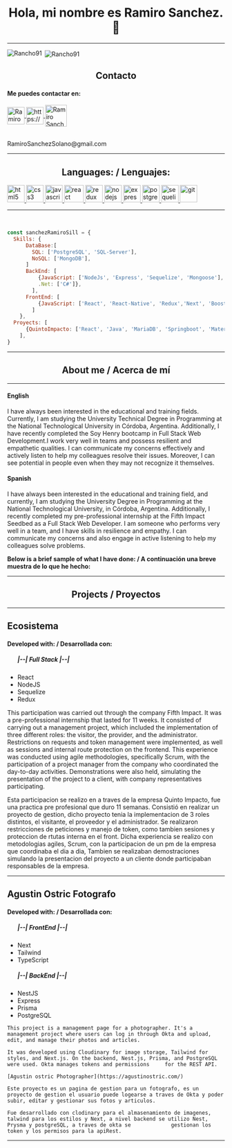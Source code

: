 <h1 align="center"> Hola, mi nombre es Ramiro Sanchez. 👋 </h1>
<hr/>
<p><img align="left" src="https://github-readme-stats.vercel.app/api/top-langs?username=Rancho91&show_icons=true&locale=en&layout=compact" alt="Rancho91" /></p>

<p>&nbsp;<img align="center" src="https://github-readme-stats.vercel.app/api?username=Rancho91&show_icons=true&locale=en" alt="Rancho91" /></p>

<h2 align="center"> Contacto </h2>

<h4>  Me puedes contactar en: </h4>

<div>
    <a href="https://www.linkedin.com/in/ramiro-sanchez-solano/">
      <img align="center" src="https://www.vectorlogo.zone/logos/linkedin/linkedin-icon.svg" alt="RamiroSanchez LinkedIn Profile" height="40" width="40" />
      </a>
    <a href="https://api.whatsapp.com/send/?phone=3548504261&text&app_absent=0" target="_blank">
        <img align="center" src="https://www.vectorlogo.zone/logos/whatsapp/whatsapp-tile.svg" alt="https://wa.me               /+undefined543426106008?text=Hola%20Alejandro,%20soy%20" height="40" width="40" />
    </a>
    <a href="mailto:RamiroSanchezSolano@gmail.com">
     <img align="center" src="https://www.vectorlogo.zone/logos/gmail/gmail-icon.svg" alt="Ramiro Sanchez Gmail" height="50" width="50" />
     </a>
<div/>
<br/>
<p><label>RamiroSanchezSolano@gmail.com</label></p>
    
<hr/>
    
<h2 align="center">Languages: / Lenguajes: </h2>
<p align="left">
<a href="https://www.w3.org/html/" target="_blank"> <img src="https://upload.wikimedia.org/wikipedia/commons/thumb/3/38/HTML5_Badge.svg/600px-HTML5_Badge.svg.png" alt="html5" width="40" height="40"/> </a>
<a href="https://www.w3schools.com/css/" target="_blank"> <img src="https://cdn4.iconfinder.com/data/icons/social-media-logos-6/512/121-css3-512.png" alt="css3" width="40" height="40"/> </a>
<a href="https://developer.mozilla.org/en-US/docs/Web/JavaScript" target="_blank"> <img src="https://upload.wikimedia.org/wikipedia/commons/thumb/9/99/Unofficial_JavaScript_logo_2.svg/1024px-Unofficial_JavaScript_logo_2.svg.png" alt="javascript" width="40" height="40"/> </a> 
<a href="https://reactjs.org/" target="_blank"> <img src="https://seeklogo.com/images/R/react-logo-7B3CE81517-seeklogo.com.png" alt="react" width="45" height="40"/> </a> 
<a href="https://redux.js.org" target="_blank"> <img src="https://seeklogo.com/images/R/redux-logo-9CA6836C12-seeklogo.com.png" alt="redux" width="40" height="40"/> </a> 
<a href="https://nodejs.org" target="_blank"> <img src="https://www.vectorlogo.zone/logos/nodejs/nodejs-icon.svg" alt="nodejs" width= "40" height="40"/> </a>
<a href="https://expressjs.com" target="_blank"> <img src="https://www.vectorlogo.zone/logos/expressjs/expressjs-icon.svg" alt="express" width="40" height="40"/> </a> 
<a href="https://www.postgresql.org" target="_blank"> <img src="https://upload.wikimedia.org/wikipedia/commons/thumb/2/29/Postgresql_elephant.svg/1200px-Postgresql_elephant.svg.png" alt="postgresql" width="40" height="40"/> </a> 
<a href="https://sequelize.org" target="_blank"> <img src="https://www.vectorlogo.zone/logos/sequelizejs/sequelizejs-icon.svg" alt="sequelize" width="40" height="40"/> </a>
<a href="https://git-scm.com/" target="_blank"> <img src="https://www.vectorlogo.zone/logos/git-scm/git-scm-icon.svg" alt="git" width="40" height="40"/> </a> 

<hr/>
<br/>

```js
const sanchezRamiroSill = {
  Skills: {
      DataBase:[
        SQL: ['PostgreSQL', 'SQL-Server'],
        NoSQL: ['MongoDB'],
      ]
      BackEnd: [
          {JavaScript: ['NodeJs', 'Express', 'Sequelize', 'Mongoose'],
          .Net: ['C#']},
        ],
      FrontEnd: [
          {JavaScript: ['React', 'React-Native', 'Redux','Next', 'Boostrap', 'Tailwind']}
        ]
    },
  Proyects: [
      {QuintoImpacto: ['React', 'Java', 'MariaDB', 'Springboot', 'Materials']},
    ],
}
```

<hr/>
<h2 align="center">About me / Acerca de mí</h2>
<hr/>

<div>
  <h4>English</h4>
  <p>
    I have always been interested in the educational and training fields. Currently, I am studying the University Technical Degree in Programming at the National Technological University in Córdoba, Argentina. Additionally, I have recently completed the Soy Henry bootcamp in Full Stack Web Development.I work very well in teams and possess resilient and empathetic qualities. I can communicate my concerns effectively and actively listen to help my colleagues resolve their issues. Moreover, I can see potential in people even when they may not recognize it themselves.
  </p>
</div>

<div>
  <h4>Spanish</h4>
  <p>
I have always been interested in the educational and training field, and currently, I am studying the University Degree in Programming at the National Technological University, in Córdoba, Argentina. Additionally, I recently completed my pre-professional internship at the Fifth Impact Seedbed as a Full Stack Web Developer. I am someone who performs very well in a team, and I have skills in resilience and empathy. I can communicate my concerns and also engage in active listening to help my colleagues solve problems. 
  </p>
</div>

<strong> Below is a brief sample of what I have done: / A continuación una breve muestra de lo que he hecho:</strong>

<hr/>
<h2 align="center">Projects / Proyectos</h2>
<hr/>

<h2>Ecosistema </h2>
<h4> Developed with: / Desarrollada con: </h4>
<ul>
  <h5>|--| Full Stack |--|</h5>
    <li>React</li>
    <li>NodeJS</li>
    <li>Sequelize</li>
    <li>Redux</li>
</ul>
<p>
    This participation was carried out through the company Fifth Impact. It was a pre-professional internship that lasted for 11 weeks. It consisted of carrying out a management project, which included the implementation of three different roles: the visitor, the provider, and the administrator. Restrictions on requests and token management were implemented, as well as sessions and internal route protection on the frontend. This experience was conducted using agile methodologies, specifically Scrum, with the participation of a project manager from the company who coordinated the day-to-day activities. Demonstrations were also held, simulating the presentation of the project to a client, with company representatives participating.
</p>
<p>
    Esta participacion se realizo en a traves de la empresa Quinto Impacto, fue una practica pre profesional que duro 11 semanas. Consistió en realizar un proyecto de gestion, dicho proyecto tenia la implementacion de 3 roles distintos, el visitante, el proveedor y el administrador. Se realizaron restricciones de peticiones y manejo de token, como tambien sesiones y proteccion de rtutas interna en el front. Dicha experiencia se realizo con metodologias agiles, Scrum, con la participacion de un pm de la empresa que coordinaba el dia a dia, Tambien se realizaban demostraciones simulando la presentacion del proyecto a un cliente donde participaban responsables de la empresa. 

   <!-- <a href="https://www.youtube.com/watch?v=uJifntArCTc">Presentacion final</a> -->

</p>

<hr/>

<h2> Agustin Ostric Fotografo </h2>

<h4> Developed with: / Desarrollada con: </h4>
<ul>
  <h5>|--| FrontEnd |--|</h5>
    <li>Next</li>
    <li>Tailwind</li>
    <li>TypeScript</li>
  <h5>|--| BackEnd |--|</h5>
    <li>NestJS</li>
    <li>Express</li>
    <li>Prisma</li>
    <li>PostgreSQL</li>
</ul>
    
    This project is a management page for a photographer. It's a management project where users can log in through Okta and upload, edit, and manage their photos and articles.

    It was developed using Cloudinary for image storage, Tailwind for styles, and Next.js. On the backend, Nest.js, Prisma, and PostgreSQL were used. Okta manages tokens and permissions     for the REST API.

    [Agustin ostric Photographer](https://agustinostric.com/)

 <!-- <a href="">here</a> -->
    Este proyecto es un pagina de gestion para un fotografo, es un proyecto de gestion el usuario puede logearse a traves de Okta y poder subir, editar y gestionar sus fotos y articulos.
   
    Fue desarrollado con clodinary para el almasenamiento de imagenes, talwind para los estilos y Next, a nivel backend se utilizo Nest, Prysma y postgreSQL, a traves de okta se             gestionan los token y los permisos para la apiRest. 


   <!-- <a href="https://agustinostric.com/">Agustin ostric Fotografo</a> -->


<hr/>
